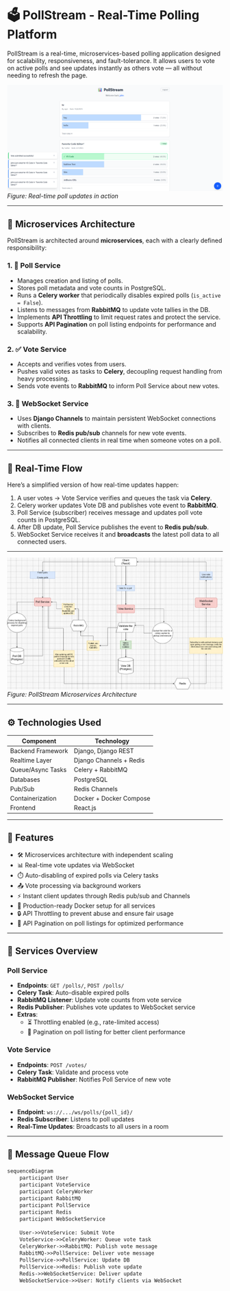 # 🗳️ PollStream - Real-Time Polling Platform

PollStream is a real-time, microservices-based polling application designed for scalability, responsiveness, and fault-tolerance. It allows users to vote on active polls and see updates instantly as others vote — all without needing to refresh the page.

![PollStream Demo](./assets/output2.png)  
*Figure: Real-time poll updates in action*

---

## 🧩 Microservices Architecture

PollStream is architected around **microservices**, each with a clearly defined responsibility:

### 1. 🧠 Poll Service
- Manages creation and listing of polls.
- Stores poll metadata and vote counts in PostgreSQL.
- Runs a **Celery worker** that periodically disables expired polls (`is_active = False`).
- Listens to messages from **RabbitMQ** to update vote tallies in the DB.
- Implements **API Throttling** to limit request rates and protect the service.
- Supports **API Pagination** on poll listing endpoints for performance and scalability.

### 2. ✅ Vote Service
- Accepts and verifies votes from users.
- Pushes valid votes as tasks to **Celery**, decoupling request handling from heavy processing.
- Sends vote events to **RabbitMQ** to inform Poll Service about new votes.

### 3. 🔌 WebSocket Service
- Uses **Django Channels** to maintain persistent WebSocket connections with clients.
- Subscribes to **Redis pub/sub** channels for new vote events.
- Notifies all connected clients in real time when someone votes on a poll.

---

## 📡 Real-Time Flow

Here’s a simplified version of how real-time updates happen:

1. A user votes → Vote Service verifies and queues the task via **Celery**.
2. Celery worker updates Vote DB and publishes vote event to **RabbitMQ**.
3. Poll Service (subscriber) receives message and updates poll vote counts in PostgreSQL.
4. After DB update, Poll Service publishes the event to **Redis pub/sub**.
5. WebSocket Service receives it and **broadcasts** the latest poll data to all connected users.

---

![PollStream Architecture Diagram](./assets/pollstream_arch.png)  
*Figure: PollStream Microservices Architecture*

---

## ⚙️ Technologies Used

| Component          | Technology                |
|-------------------|---------------------------|
| Backend Framework | Django, Django REST       |
| Realtime Layer    | Django Channels + Redis   |
| Queue/Async Tasks | Celery + RabbitMQ         |
| Databases         | PostgreSQL                |
| Pub/Sub           | Redis Channels            |
| Containerization  | Docker + Docker Compose   |
| Frontend          | React.js                  |

---

## 🚀 Features

- 🛠️ Microservices architecture with independent scaling
- 📊 Real-time vote updates via WebSocket
- ⏱️ Auto-disabling of expired polls via Celery tasks
- 📤 Vote processing via background workers
- ⚡ Instant client updates through Redis pub/sub and Channels
- 🧪 Production-ready Docker setup for all services
- 🔒 API Throttling to prevent abuse and ensure fair usage
- 📃 API Pagination on poll listings for optimized performance

---

## 🧪 Services Overview

### Poll Service
- **Endpoints**: `GET /polls/`, `POST /polls/`
- **Celery Task**: Auto-disable expired polls
- **RabbitMQ Listener**: Update vote counts from vote service
- **Redis Publisher**: Publishes vote updates to WebSocket service
- **Extras**:
  - ⏳ Throttling enabled (e.g., rate-limited access)
  - 📄 Pagination on poll listing for better client performance

### Vote Service
- **Endpoints**: `POST /votes/`
- **Celery Task**: Validate and process vote
- **RabbitMQ Publisher**: Notifies Poll Service of new vote

### WebSocket Service
- **Endpoint**: `ws://.../ws/polls/{poll_id}/`
- **Redis Subscriber**: Listens to poll updates
- **Real-Time Updates**: Broadcasts to all users in a room

---

## 🧵 Message Queue Flow

```mermaid
sequenceDiagram
    participant User
    participant VoteService
    participant CeleryWorker
    participant RabbitMQ
    participant PollService
    participant Redis
    participant WebSocketService

    User->>VoteService: Submit Vote
    VoteService->>CeleryWorker: Queue vote task
    CeleryWorker->>RabbitMQ: Publish vote message
    RabbitMQ->>PollService: Deliver vote message
    PollService->>PollService: Update DB
    PollService->>Redis: Publish vote update
    Redis->>WebSocketService: Deliver update
    WebSocketService->>User: Notify clients via WebSocket
